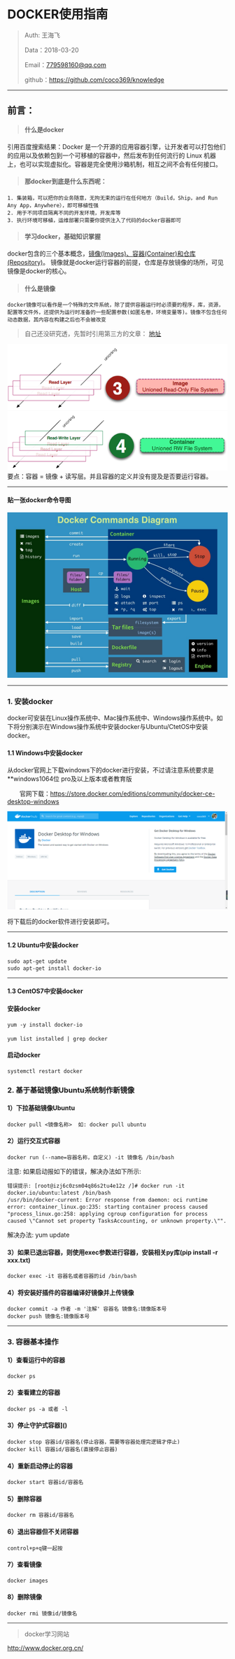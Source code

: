 
# DOCKER使用指南

>Auth: 王海飞
>
>Data：2018-03-20
>
>Email：779598160@qq.com
>
>github：https://github.com/coco369/knowledge
>
>

---

## 前言： 

> #### 什么是docker

引用百度搜索结果：Docker 是一个开源的应用容器引擎，让开发者可以打包他们的应用以及依赖包到一个可移植的容器中，然后发布到任何流行的 Linux 机器上，也可以实现虚拟化。容器是完全使用沙箱机制，相互之间不会有任何接口。

>#### 那docker到底是什么东西呢：

```
1. 集装箱，可以把你的业务随意，无拘无束的运行在任何地方（Build，Ship，and Run Any App，Anywhere），即可移植性强
2. 用于不同项目隔离不同的开发环境，开发库等
3. 执行环境可移植，运维部署只需要你提供注入了代码的docker容器即可
```


>####  学习docker，基础知识掌握

docker包含的三个基本概念，<u>镜像(Images)、容器(Container)和仓库(Repository)</u>。 
镜像就是docker运行容器的前提，仓库是存放镜像的场所，可见镜像是docker的核心。

>#### 什么是镜像

```
docker镜像可以看作是一个特殊的文件系统，除了提供容器运行时必须要的程序，库，资源，配置等文件外，还提供为运行时准备的一些配置参数(如匿名卷，环境变量等)。镜像不包含任何动态数据，其内容在构建之后也不会被改变
```

>自己还没研究透，先暂时引用第三方的文章： [地址](http://dockone.io/article/783)

![镜像](images/docker-images.png)
![容器](images/docker-container.png)
要点：容器 = 镜像 + 读写层。并且容器的定义并没有提及是否要运行容器。

***

#### 贴一张docker命令导图
![导图](images/docker-command.jpg)

***
### 1. 安装docker

​		docker可安装在Linux操作系统中、Mac操作系统中、Windows操作系统中。如下将分别演示在Windows操作系统中安装docker与Ubuntu/CtetOS中安装docker。

#### 1.1 Windows中安装docker

​		从docker官网上下载windows下的docker进行安装，不过请注意系统要求是**windows1064位 pro及以上版本或者教育版 

 　　官网下载：https://store.docker.com/editions/community/docker-ce-desktop-windows

![图](images/widows_docker_download.png)

将下载后的docker软件进行安装即可。

****

#### 1.2 Ubuntu中安装docker

```
sudo apt-get update 
sudo apt-get install docker-io
```
***
#### 1.3 CentOS7中安装docker

#### 安装docker

```
yum -y install docker-io

yum list installed | grep docker
```
#### 启动docker

```
systemctl restart docker
```
### 2. 基于基础镜像Ubuntu系统制作新镜像

#### 1）下拉基础镜像Ubuntu

```
docker pull <镜像名称>  如: docker pull ubuntu
```

#### 2）运行交互式容器

```
docker run (--name=容器名称，自定义) -it 镜像名 /bin/bash
```

注意: 如果启动报如下的错误，解决办法如下所示:
```
错误提示: [root@izj6c0zsm04q86s2tu4e12z /]# docker run -it docker.io/ubuntu:latest /bin/bash
/usr/bin/docker-current: Error response from daemon: oci runtime error: container_linux.go:235: starting container process caused "process_linux.go:258: applying cgroup configuration for process caused \"Cannot set property TasksAccounting, or unknown property.\"".
```

解决办法: yum update

#### 3）如果已退出容器，则使用exec参数进行容器，安装相关py库(pip install -r xxx.txt)

```
docker exec -it 容器名或者容器的id /bin/bash
```

#### 4）将安装好插件的容器编译好镜像并上传镜像

```
docker commit -a 作者 -m '注解' 容器名 镜像名:镜像版本号
docker push 镜像名:镜像版本号
```

***
### 3. 容器基本操作

#### 1）查看运行中的容器

```
docker ps
```

#### 2）查看建立的容器

```
docker ps -a 或者 -l
```

#### 3）停止守护式容器]()

```
docker stop 容器id/容器名(停止容器，需要等容器处理完逻辑才停止)
docker kill 容器id/容器名(直接停止容器)
```

#### 4）重新启动停止的容器

```
docker start 容器id/容器名
```

#### 5）删除容器

```
docker rm 容器id/容器名
```

#### 6）退出容器但不关闭容器

```
control+p+q键一起按
```

#### 7）查看镜像

```
docker images
```

#### 8）删除镜像

```
docker rmi 镜像id/镜像名
```

***
>docker学习网站

http://www.docker.org.cn/







